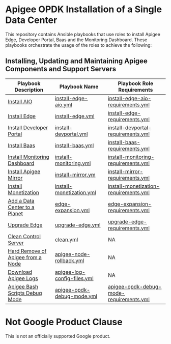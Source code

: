 # Apigee OPDK Installation of a Single Data Center

This repository contains Ansible playbooks that use roles to install Apigee Edge, Developer Portal, Baas and the 
Monitoring Dashboard. These playbooks orchestrate the usage of the roles to achieve the following:
 
## Installing, Updating and Maintaining Apigee Components and Support Servers 
| Playbook Description | Playbook Name | Playbook Role Requirements |
| --- | --- | --- |
| [Install AIO](README-AIO-execution.md) | [install-edge-aio.yml](install-edge-aio.yml) | [install-edge-aio-requirements.yml](install-edge-aio-requirements.yml) |
| [Install Edge](install-edge.yml) | [install-edge.yml](install-edge.yml) | [install-edge-requirements.yml](install-edge-requirements.yml) |
| [Install Developer Portal](install-devportal.yml) | [install-devportal.yml](install-devportal.yml) | [install-devportal-requirements.yml](install-devportal-requirements.yml) |
| [Install Baas](install-baas.yml) | [install-baas.yml](install-baas.yml) | [install-baas-requirements.yml](install-baas-requirements.yml) |
| [Install Monitoring Dashboard](install-monitoring.yml) | [install-monitoring.yml](install-monitoring.yml) | [install-monitoring-requirements.yml](install-monitoring-requirements.yml) |
| [Install Apigee Mirror](install-mirror.yml) | [install-mirror.ym](install-mirror.yml) | [install-mirror-requirements.yml](install-mirror-requirements.yml) |
| [Install Monetization](install-monetization.yml) | [install-monetization.yml](install-monetization.yml) | [install-monetization-requirements.yml](install-monetization-requirements.yml) |
| [Add a Data Center to a Planet](edge-expansion.yml) | [edge-expansion.yml](edge-expansion.yml) | [edge-expansion-requirements.yml](edge-expansion-requirements.yml) |
| [Upgrade Edge](upgrade-edge.yml) | [upgrade-edge.yml](upgrade-edge.yml) | [upgrade-edge-requirements.yml](upgrade-edge-requirements.yml) |
| [Clean Control Server](clean.yml) | [clean.yml](clean.yml) | NA | 
| [Hard Remove of Apigee from a Node](apigee-node-rollback.yml) | [apigee-node-rollback.yml](apigee-node-rollback.yml) | NA |
| [Download Apigee Logs](apigee-log-config-files.yml) | [apigee-log-config-files.yml](apigee-log-config-files.yml) | NA |
| [Apigee Bash Scripts Debug Mode](apigee-opdk-debug-mode.yml) | [apigee-opdk-debug-mode.yml](apigee-opdk-debug-mode.yml) | [apigee-opdk-debug-mode-requirements.yml](apigee-opdk-debug-mode-requirements.yml) | 


<!-- BEGIN Google Required Disclaimer -->

# Not Google Product Clause

This is not an officially supported Google product.
<!-- END Google Required Disclaimer -->
